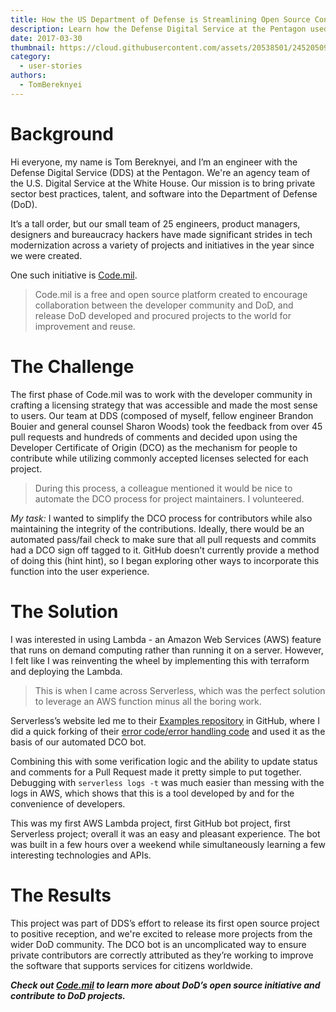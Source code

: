 ```yaml
---
title: How the US Department of Defense is Streamlining Open Source Contributions with Serverless Code
description: Learn how the Defense Digital Service at the Pentagon used Serverless to automate the Developer Certificate of Origin process for contributors.
date: 2017-03-30
thumbnail: https://cloud.githubusercontent.com/assets/20538501/24520509/5c4edd80-154e-11e7-825c-600ad2e5e247.png
category:
  - user-stories
authors:
  - TomBereknyei
---
```


# Background

Hi everyone, my name is Tom Bereknyei, and I’m an engineer with the Defense Digital Service (DDS) at the Pentagon. We're an agency team of the U.S. Digital Service at the White House. Our mission is to bring private sector best practices, talent, and software into the Department of Defense (DoD).

It’s a tall order, but our small team of 25 engineers, product managers, designers and bureaucracy hackers have made significant strides in tech modernization across a variety of projects and initiatives in the year since we were created.

One such initiative is [Code.mil](http://code.mil).

> Code.mil is a free and open source platform created to encourage collaboration between the developer community and DoD, and release DoD developed and procured projects to the world for improvement and reuse.

# The Challenge

The first phase of Code.mil was to work with the developer community in crafting a licensing strategy that was accessible and made the most sense to users. Our team at DDS (composed of myself, fellow engineer Brandon Bouier and general counsel Sharon Woods) took the feedback from over 45 pull requests and hundreds of comments and decided upon using the Developer Certificate of Origin (DCO) as the mechanism for people to contribute while utilizing commonly accepted licenses selected for each project.

> During this process, a colleague mentioned it would be nice to automate the DCO process for project maintainers. I volunteered.

*My task:* I wanted to simplify the DCO process for contributors while also maintaining the integrity of the contributions. Ideally, there would be an automated pass/fail check to make sure that all pull requests and commits had a DCO sign off tagged to it. GitHub doesn’t currently provide a method of doing this (hint hint), so I began exploring other ways to incorporate this function into the user experience.

# The Solution

I was interested in using Lambda - an Amazon Web Services (AWS) feature that runs on demand computing rather than running it on a server. However, I felt like I was reinventing the wheel by implementing this with terraform and deploying the Lambda.

> This is when I came across Serverless, which was the perfect solution to leverage an AWS function minus all the boring work.

Serverless’s website led me to their [Examples repository](https://github.com/serverless/examples) in GitHub, where I did a quick forking of their [error code/error handling code](https://github.com/serverless/examples/tree/master/aws-node-github-webhook-listener) and used it as the basis of our automated DCO bot.

Combining this with some verification logic and the ability to update status and comments for a Pull Request made it pretty simple to put together. Debugging with `serverless logs -t` was much easier than messing with the logs in AWS, which shows that this is a tool developed by and for the convenience of developers.

This was my first AWS Lambda project, first GitHub bot project, first Serverless project; overall it was an easy and pleasant experience. The bot was built in a few hours over a weekend while simultaneously learning a few interesting technologies and APIs.

# The Results

This project was part of DDS’s effort to release its first open source project to positive reception, and we're excited to release more projects from the wider DoD community. The DCO bot is an uncomplicated way to ensure private contributors are correctly attributed as they’re working to improve the software that supports services for citizens worldwide.

***Check out [Code.mil](http://code.mil) to learn more about DoD’s open source initiative and contribute to DoD projects.***
